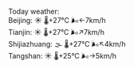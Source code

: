 Today weather:  
Beijing: ☀️   🌡️+27°C 🌬️←7km/h  
Tianjin: ☀️   🌡️+27°C 🌬️↗7km/h  
Shijiazhuang: 🌫  🌡️+27°C 🌬️↖4km/h  
Tangshan: ☀️   🌡️+25°C 🌬️→5km/h  

